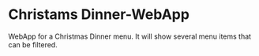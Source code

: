 # Christams Dinner-WebApp
 WebApp for a Christmas Dinner menu.
 It will show several menu items that can be filtered.
